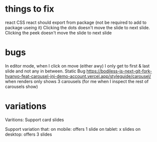 
# things to fix
react CSS react should export from package (not be required to add to package useing it)
Clicking the dots doesn't move the slide to next slide.
Clicking the peek doesn't move the slide to next slide

# bugs
In editor mode, when I click on move (either awy) I only get to first & last slide and not any in between.
Static Bug https://bodiless-js-next-git-fork-hvanyo-feat-carousel-jnj-demo-account.vercel.app/styleguide/carousel/ when renders only shows 3 carousels
(for me when I inspect the rest of carousels show)

# variations
Varitions: Support card slides

Support variation that:
on mobile: offers 1 slide
on tablet: x slides
on desktop: offers 3 slides
